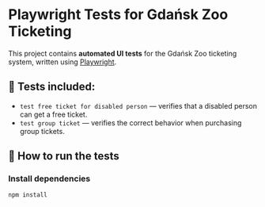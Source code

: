 # Playwright Tests for Gdańsk Zoo Ticketing

This project contains **automated UI tests** for the Gdańsk Zoo ticketing system, written using [Playwright](https://playwright.dev/).

## 📂 Tests included:
- `test free ticket for disabled person` — verifies that a disabled person can get a free ticket.
- `test group ticket` — verifies the correct behavior when purchasing group tickets.

## 🚀 How to run the tests

### Install dependencies
```bash
npm install
